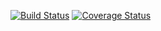 [![Build Status](https://travis-ci.org/seekerk/gtest.svg?branch=master)](https://travis-ci.org/seekerk/gtest)
[![Coverage Status](https://coveralls.io/repos/github/kostsm/test_lab_2/badge.svg?branch=main)](https://coveralls.io/github/kostsm/test_lab_2?branch=main)
